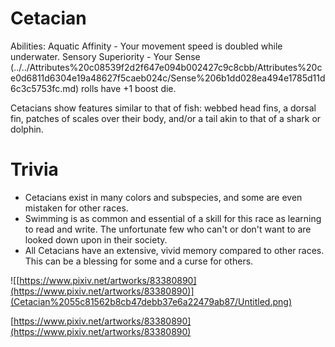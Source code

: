 # Cetacian

Abilities: Aquatic Affinity - Your movement speed is doubled while underwater.
Sensory Superiority - Your Sense (../../Attributes%20c08539f2d2f647e094b002427c9c8cbb/Attributes%20ce0d6811d6304e19a48627f5caeb024c/Sense%206b1dd028ea494e1785d11d6c3c5753fc.md) rolls have +1 boost die.

Cetacians show features similar to that of fish: webbed head fins, a dorsal fin, patches of scales over their body, and/or a tail akin to that of a shark or dolphin.

# Trivia

- Cetacians exist in many colors and subspecies, and some are even mistaken for other races.
- Swimming is as common and essential of a skill for this race as learning to read and write. The unfortunate few who can't or don't want to are looked down upon in their society.
- All Cetacians have an extensive, vivid memory compared to other races. This can be a blessing for some and a curse for others.

![[https://www.pixiv.net/artworks/83380890](https://www.pixiv.net/artworks/83380890)](Cetacian%2055c81562b8cb47debb37e6a22479ab87/Untitled.png)

[https://www.pixiv.net/artworks/83380890](https://www.pixiv.net/artworks/83380890)